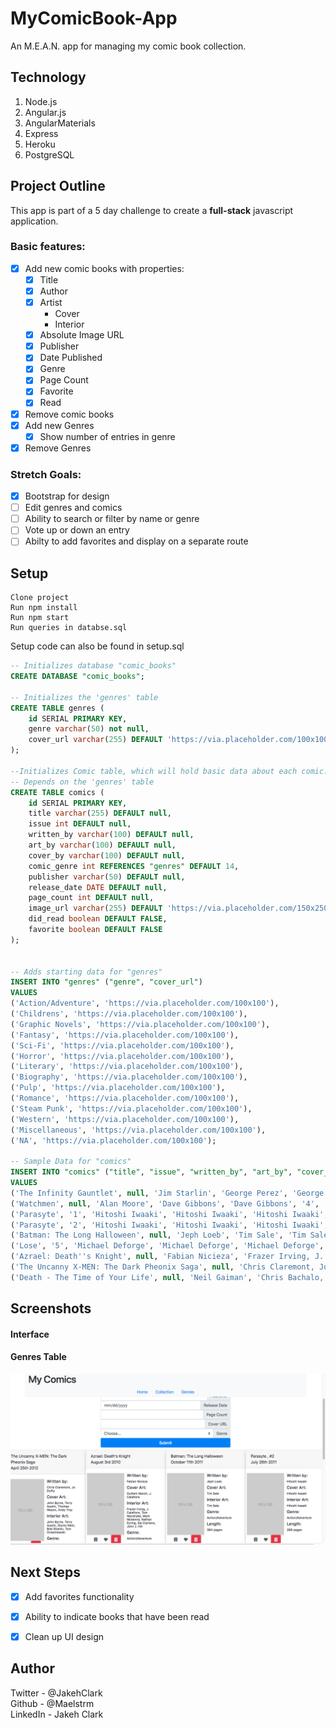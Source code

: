 # MyComicBook-App
An M.E.A.N. app for managing my comic book collection.

## Technology

1. Node.js
2. Angular.js
3. AngularMaterials
4. Express
5. Heroku
6. PostgreSQL

## Project Outline

This app is part of a 5 day challenge to create a **full-stack** javascript application.

### Basic features:

- [x] Add new comic books with properties:
	- [x] Title
	- [x] Author
	- [x] Artist
		- Cover
		- Interior
	- [x] Absolute Image URL
	- [x] Publisher
	- [x] Date Published
	- [x] Genre
	- [x] Page Count
	- [x] Favorite
	- [x] Read
- [x] Remove comic books
- [x] Add new Genres
	- [x] Show number of entries in genre
- [x] Remove Genres

### Stretch Goals:

- [x] Bootstrap for design
- [ ] Edit genres and comics
- [ ] Ability to search or filter by name or genre
- [ ] Vote up or down an entry
- [ ] Abilty to add favorites and display on a separate route

## Setup
```
Clone project
Run npm install
Run npm start
Run queries in databse.sql
```

Setup code can also be found in setup.sql
```sql
-- Initializes database "comic_books"
CREATE DATABASE "comic_books";

-- Initializes the 'genres' table
CREATE TABLE genres (
	id SERIAL PRIMARY KEY,
	genre varchar(50) not null,
	cover_url varchar(255) DEFAULT 'https://via.placeholder.com/100x100'
);

--Initializes Comic table, which will hold basic data about each comic.
-- Depends on the 'genres' table
CREATE TABLE comics (
	id SERIAL PRIMARY KEY,
	title varchar(255) DEFAULT null,
	issue int DEFAULT null,
	written_by varchar(100) DEFAULT null,
	art_by varchar(100) DEFAULT null,
	cover_by varchar(100) DEFAULT null,
	comic_genre int REFERENCES "genres" DEFAULT 14,
	publisher varchar(50) DEFAULT null,
	release_date DATE DEFAULT null,
	page_count int DEFAULT null,
	image_url varchar(255) DEFAULT 'https://via.placeholder.com/150x250',
	did_read boolean DEFAULT FALSE,
	favorite boolean DEFAULT FALSE
);


-- Adds starting data for "genres"
INSERT INTO "genres" ("genre", "cover_url")
VALUES
('Action/Adventure', 'https://via.placeholder.com/100x100'),
('Childrens', 'https://via.placeholder.com/100x100'),
('Graphic Novels', 'https://via.placeholder.com/100x100'),
('Fantasy', 'https://via.placeholder.com/100x100'),
('Sci-Fi', 'https://via.placeholder.com/100x100'),
('Horror', 'https://via.placeholder.com/100x100'),
('Literary', 'https://via.placeholder.com/100x100'),
('Biography', 'https://via.placeholder.com/100x100'),
('Pulp', 'https://via.placeholder.com/100x100'),
('Romance', 'https://via.placeholder.com/100x100'),
('Steam Punk', 'https://via.placeholder.com/100x100'),
('Western', 'https://via.placeholder.com/100x100'),
('Miscellaneous', 'https://via.placeholder.com/100x100'),
('NA', 'https://via.placeholder.com/100x100');

-- Sample Data for "comics"
INSERT INTO "comics" ("title", "issue", "written_by", "art_by", "cover_by", "comic_genre", "publisher", "release_date", "page_count", "image_url", "did_read", "favorite")
VALUES
('The Infinity Gauntlet', null, 'Jim Starlin', 'George Perez', 'George Perez', '1', 'Marvel', 'July 10, 1991', '256', 'https://via.placeholder.com/150x250', TRUE, TRUE),
('Watchmen', null, 'Alan Moore', 'Dave Gibbons', 'Dave Gibbons', '4', 'DC Comics', 'April 1, 1995', '416', 'https://via.placeholder.com/150x250', TRUE, FALSE),
('Parasyte', '1', 'Hitoshi Iwaaki', 'Hitoshi Iwaaki', 'Hitoshi Iwaaki', '1', 'Kodansha Comics', 'July 26, 2011', '288', 'https://via.placeholder.com/150x250', FALSE, TRUE),
('Parasyte', '2', 'Hitoshi Iwaaki', 'Hitoshi Iwaaki', 'Hitoshi Iwaaki', '1', 'Kodansha Comics', 'July 26, 2011', '288', 'https://via.placeholder.com/150x250', TRUE, TRUE),
('Batman: The Long Halloween', null, 'Jeph Loeb', 'Tim Sale', 'Tim Sale', '1', 'DC Comics', 'October 11, 2011', '384', 'https://via.placeholder.com/150x250', FALSE, FALSE),
('Lose', '5', 'Michael Deforge', 'Michael Deforge', 'Michael Deforge', '13', 'Koyama Press', null, null, 'https://via.placeholder.com/150x250', TRUE, TRUE),
('Azrael: Death''s Knight', null, 'Fabian Nicieza', 'Frazer Irving, J. Calafiore, Tom Mandrake, Mark Mckenna, Nathan Eyring, Sal Cipriano, John J. Hill', 'Guillem March, J. Calafiore', '1', 'DC Comics', 'August 3, 2010', '144', 'https://via.placeholder.com/150x250', TRUE, FALSE),
('The Uncanny X-MEN: The Dark Pheonix Saga', null, 'Chris Claremont, Jo Duffy', 'John Byrne, Terry Austin, Glynis Wein, Bob Sharen, Tom Orzechowski', 'John Byrne, Terry Austin, Thomas Mason, Andy Troy', '1', 'Marvel Comics', 'April 25, 2012', '200', 'https://via.placeholder.com/150x250', TRUE, TRUE),
('Death - The Time of Your Life', null, 'Neil Gaiman', 'Chris Bachalo, Mark Buckingham, Mark Pennington, Matt Hollingsworth, Todd Klein', 'Dave Mckean', '4', 'DC/Vertigo Comics', 'December 1, 1997', '96', 'https://via.placeholder.com/150x250', FALSE, FALSE);
```

## Screenshots
#### Interface
#### Genres Table
![](screenshots/screenshot.png)

## Next Steps
- [x] Add favorites functionality
- [x] Ability to indicate books that have been read
- [x] Clean up UI design


## Author
Twitter - @JakehClark <br>
Github - @Maelstrm <br>
LinkedIn - Jakeh Clark